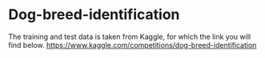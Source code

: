 # Dog-breed-identification
 The training and test data is taken from Kaggle, for which the link you will find below.  https://www.kaggle.com/competitions/dog-breed-identification   
